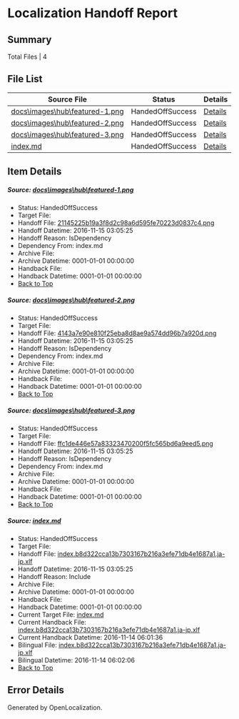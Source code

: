 # <a name='report-top'></a> Localization Handoff Report

## Summary
 Total Files | 4

## File List
 Source File | Status | Details 
 ----------- | ------ | ------- 
 [docs\images\hub\featured-1.png](https://github.com/dotnet/docs/blob/a6080fefc081094bfeb2e46c7374c46dc981c065/docs/images/hub/featured-1.png) | HandedOffSuccess | [Details](#21145225b19a3f8d2c98a6d595fe70223d0837c4341)
 [docs\images\hub\featured-2.png](https://github.com/dotnet/docs/blob/a6080fefc081094bfeb2e46c7374c46dc981c065/docs/images/hub/featured-2.png) | HandedOffSuccess | [Details](#4143a7e90e810f25eba8d8ae9a574dd96b7a920d343)
 [docs\images\hub\featured-3.png](https://github.com/dotnet/docs/blob/a6080fefc081094bfeb2e46c7374c46dc981c065/docs/images/hub/featured-3.png) | HandedOffSuccess | [Details](#ffc1de446e57a83323470200f5fc565bd6a9eed5345)
 [index.md](https://github.com/dotnet/docs/blob/11f0979ab18b708fb775a54736ecd06f388557cf/index.md) | HandedOffSuccess | [Details](#1c9bafe53583478b382e3e068150f1e692664c48524)

## Item Details
##### <a name='21145225b19a3f8d2c98a6d595fe70223d0837c4341'></a> Source: [docs\images\hub\featured-1.png](https://github.com/dotnet/docs/blob/a6080fefc081094bfeb2e46c7374c46dc981c065/docs/images/hub/featured-1.png)
* Status: HandedOffSuccess
* Target File: 
* Handoff File: [21145225b19a3f8d2c98a6d595fe70223d0837c4.png](https://github.com/dotnet/docs.handoff/blob/b565227b620cd30af89eb3b1d068192e9b3a1047/ol-handoff/dotnet/docs.ja-jp/master/ht-p1/21145225b19a3f8d2c98a6d595fe70223d0837c4.png)
* Handoff Datetime: 2016-11-15 03:05:25
* Handoff Reason: IsDependency
* Dependency From: index.md
* Archive File: 
* Archive Datetime: 0001-01-01 00:00:00
* Handback File: 
* Handback Datetime: 0001-01-01 00:00:00
* [Back to Top](#report-top)

##### <a name='4143a7e90e810f25eba8d8ae9a574dd96b7a920d343'></a> Source: [docs\images\hub\featured-2.png](https://github.com/dotnet/docs/blob/a6080fefc081094bfeb2e46c7374c46dc981c065/docs/images/hub/featured-2.png)
* Status: HandedOffSuccess
* Target File: 
* Handoff File: [4143a7e90e810f25eba8d8ae9a574dd96b7a920d.png](https://github.com/dotnet/docs.handoff/blob/b565227b620cd30af89eb3b1d068192e9b3a1047/ol-handoff/dotnet/docs.ja-jp/master/ht-p1/4143a7e90e810f25eba8d8ae9a574dd96b7a920d.png)
* Handoff Datetime: 2016-11-15 03:05:25
* Handoff Reason: IsDependency
* Dependency From: index.md
* Archive File: 
* Archive Datetime: 0001-01-01 00:00:00
* Handback File: 
* Handback Datetime: 0001-01-01 00:00:00
* [Back to Top](#report-top)

##### <a name='ffc1de446e57a83323470200f5fc565bd6a9eed5345'></a> Source: [docs\images\hub\featured-3.png](https://github.com/dotnet/docs/blob/a6080fefc081094bfeb2e46c7374c46dc981c065/docs/images/hub/featured-3.png)
* Status: HandedOffSuccess
* Target File: 
* Handoff File: [ffc1de446e57a83323470200f5fc565bd6a9eed5.png](https://github.com/dotnet/docs.handoff/blob/b565227b620cd30af89eb3b1d068192e9b3a1047/ol-handoff/dotnet/docs.ja-jp/master/ht-p1/ffc1de446e57a83323470200f5fc565bd6a9eed5.png)
* Handoff Datetime: 2016-11-15 03:05:25
* Handoff Reason: IsDependency
* Dependency From: index.md
* Archive File: 
* Archive Datetime: 0001-01-01 00:00:00
* Handback File: 
* Handback Datetime: 0001-01-01 00:00:00
* [Back to Top](#report-top)

##### <a name='1c9bafe53583478b382e3e068150f1e692664c48524'></a> Source: [index.md](https://github.com/dotnet/docs/blob/11f0979ab18b708fb775a54736ecd06f388557cf/index.md)
* Status: HandedOffSuccess
* Target File: 
* Handoff File: [index.b8d322cca13b7303167b216a3efe71db4e1687a1.ja-jp.xlf](https://github.com/dotnet/docs.handoff/blob/b565227b620cd30af89eb3b1d068192e9b3a1047/ol-handoff/dotnet/docs.ja-jp/master/ht-p1/index.b8d322cca13b7303167b216a3efe71db4e1687a1.ja-jp.xlf)
* Handoff Datetime: 2016-11-15 03:05:25
* Handoff Reason: Include
* Archive File: 
* Archive Datetime: 0001-01-01 00:00:00
* Handback File: 
* Handback Datetime: 0001-01-01 00:00:00
* Current Target File: [index.md](https://github.com/dotnet/docs.ja-jp/blob/24671cc2656a35500aa17c47b0b3a1ec4a44d1d1/index.md)
* Current Handback File: [index.b8d322cca13b7303167b216a3efe71db4e1687a1.ja-jp.xlf](https://github.com/dotnet/docs.handback/blob/9e00564130ca8350041659146e8ff503cc12d653/ol-handback/dotnet/docs.ja-jp/master/ht-p1/index.b8d322cca13b7303167b216a3efe71db4e1687a1.ja-jp.xlf)
* Current Handback Datetime: 2016-11-14 06:01:36
* Bilingual File: [index.b8d322cca13b7303167b216a3efe71db4e1687a1.ja-jp.xlf](https://github.com/dotnet/docs.handback/blob/9e00564130ca8350041659146e8ff503cc12d653/ol-handback/dotnet/docs.ja-jp/master/ht-p1/index.b8d322cca13b7303167b216a3efe71db4e1687a1.ja-jp.xlf)
* Bilingual Datetime: 2016-11-14 06:02:06
* [Back to Top](#report-top)


## Error Details

Generated by OpenLocalization.
